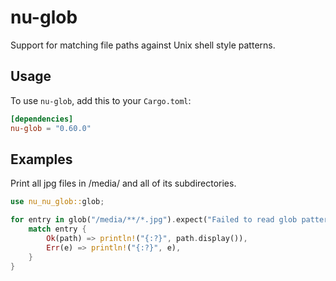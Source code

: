 # nu-glob

Support for matching file paths against Unix shell style patterns.

## Usage

To use `nu-glob`, add this to your `Cargo.toml`:

```toml
[dependencies]
nu-glob = "0.60.0"
```

## Examples

Print all jpg files in /media/ and all of its subdirectories.

```rust
use nu_nu_glob::glob;

for entry in glob("/media/**/*.jpg").expect("Failed to read glob pattern") {
    match entry {
        Ok(path) => println!("{:?}", path.display()),
        Err(e) => println!("{:?}", e),
    }
}
```
